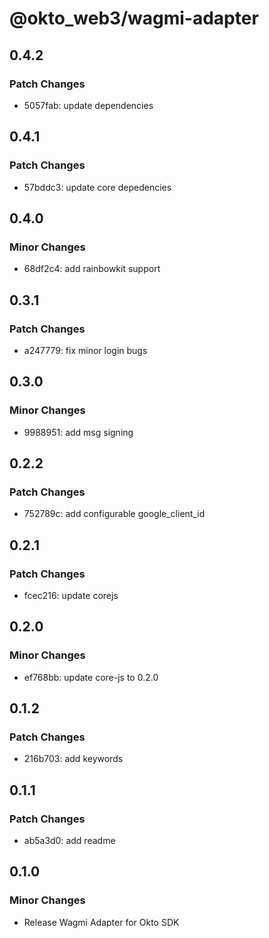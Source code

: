 # @okto_web3/wagmi-adapter

## 0.4.2

### Patch Changes

- 5057fab: update dependencies

## 0.4.1

### Patch Changes

- 57bddc3: update core depedencies

## 0.4.0

### Minor Changes

- 68df2c4: add rainbowkit support

## 0.3.1

### Patch Changes

- a247779: fix minor login bugs

## 0.3.0

### Minor Changes

- 9988951: add msg signing

## 0.2.2

### Patch Changes

- 752789c: add configurable google_client_id

## 0.2.1

### Patch Changes

- fcec216: update corejs

## 0.2.0

### Minor Changes

- ef768bb: update core-js to 0.2.0

## 0.1.2

### Patch Changes

- 216b703: add keywords

## 0.1.1

### Patch Changes

- ab5a3d0: add readme

## 0.1.0

### Minor Changes

- Release Wagmi Adapter for Okto SDK
